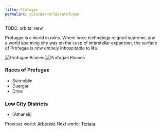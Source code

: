 ```yaml
---
title: Profugae
permalink: /places/worlds/profugae
---
```

TODO: orbital view

Profugae is a world in ruins. Where once technology reigned supreme, and a world spanning city was on the cusp of interstellar expansion, the surface of Profugae is now entirely inhospitable to life.

![Profugae Biomes](assets/img/profugae-biomes.gif)
![Profugae Biomes](assets/img/profugae-political.gif)

### Races of Profugae
- Svirneblin
- Duergar
- Drow

### Low City Districts
- [Athaneli]

Previous world: [Arborisle](places/worlds/Arborisle)
Next world: [Tertara](places/worlds/Tertara)